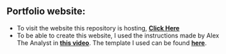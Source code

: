 ## Portfolio website:

- To visit the website this repository is hosting, __[Click Here](fawzy-almatary.github.io/)__
- To be able to create this website, I used the instructions made by Alex The Analyst in __[this video](https://www.youtube.com/watch?v=ocdwh0KYeUs)__. The template I used can be found __[here](https://html5up.net/prologue)__.
